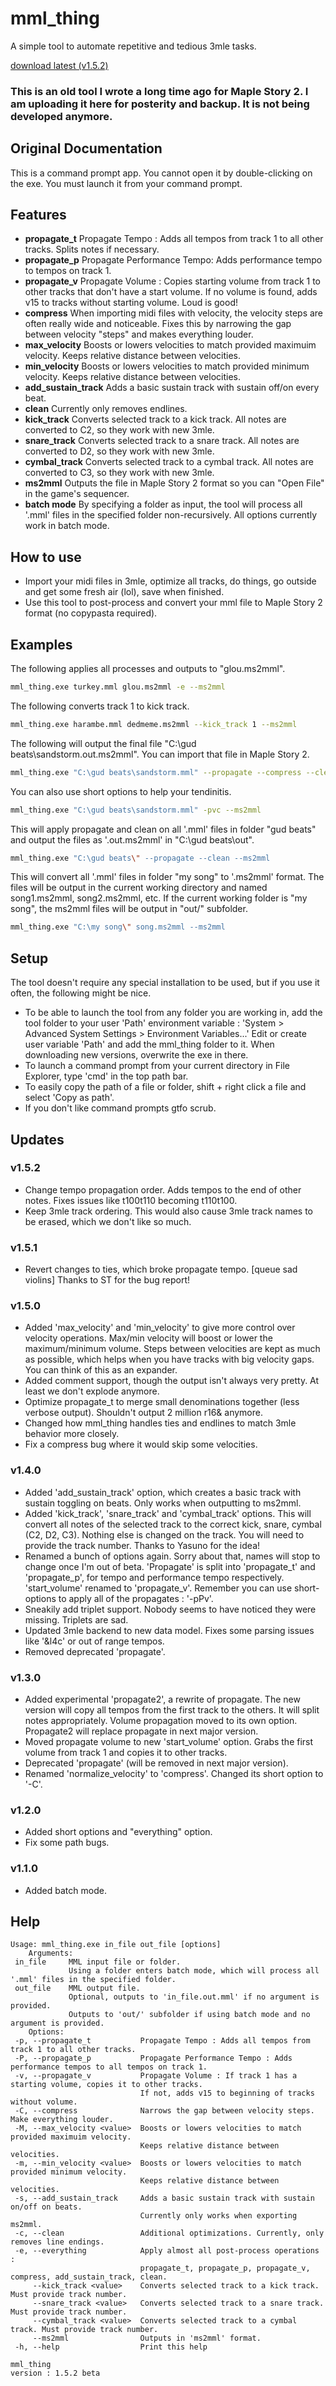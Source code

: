 # mml_thing
A simple tool to automate repetitive and tedious 3mle tasks.

[download latest (v1.5.2)](https://github.com/firelight322/mml_thing/releases/latest)

### This is an old tool I wrote a long time ago for Maple Story 2. I am uploading it here for posterity and backup. It is not being developed anymore.

## Original Documentation
This is a command prompt app. You cannot open it by double-clicking on the exe. You must launch it from your command prompt.

## Features
- **propagate_t** Propagate Tempo : Adds all tempos from track 1 to all other tracks. Splits notes if necessary.
- **propagate_p** Propagate Performance Tempo: Adds performance tempo to tempos on track 1.
- **propagate_v** Propagate Volume : Copies starting volume from track 1 to other tracks that don't have a start volume. If no volume is found, adds v15 to tracks without starting volume. Loud is good!
- **compress** When importing midi files with velocity, the velocity steps are often really wide and noticeable. Fixes this by narrowing the gap between velocity "steps" and makes everything louder.
- **max_velocity** Boosts or lowers velocities to match provided maximuim velocity. Keeps relative distance between velocities.
- **min_velocity** Boosts or lowers velocities to match provided minimum velocity. Keeps relative distance between velocities.
- **add_sustain_track** Adds a basic sustain track with sustain off/on every beat.
- **clean** Currently only removes endlines.
- **kick_track** Converts selected track to a kick track. All notes are converted to C2, so they work with new 3mle.
- **snare_track** Converts selected track to a snare track. All notes are converted to D2, so they work with new 3mle.
- **cymbal_track** Converts selected track to a cymbal track. All notes are converted to C3, so they work with new 3mle.
- **ms2mml** Outputs the file in Maple Story 2 format so you can "Open File" in the game's sequencer.
- **batch mode** By specifying a folder as input, the tool will process all '.mml' files in the specified folder non-recursively. All options currently work in batch mode.

## How to use
- Import your midi files in 3mle, optimize all tracks, do things, go outside and get some fresh air (lol), save when finished.
- Use this tool to post-process and convert your mml file to Maple Story 2 format (no copypasta required).

## Examples

The following applies all processes and outputs to "glou.ms2mml".
```bash
mml_thing.exe turkey.mml glou.ms2mml -e --ms2mml
```

The following converts track 1 to kick track.
```bash
mml_thing.exe harambe.mml dedmeme.ms2mml --kick_track 1 --ms2mml
```

The following will output the final file "C:\gud beats\sandstorm.out.ms2mml". You can import that file in Maple Story 2.
```bash
mml_thing.exe "C:\gud beats\sandstorm.mml" --propagate --compress --clean --ms2mml
```

You can also use short options to help your tendinitis.
```bash
mml_thing.exe "C:\gud beats\sandstorm.mml" -pvc --ms2mml
```

This will apply propagate and clean on all '.mml' files in folder "gud beats" and output the files as '.out.ms2mml' in "C:\gud beats\out\".
```bash
mml_thing.exe "C:\gud beats\" --propagate --clean --ms2mml
```

This will convert all '.mml' files in folder "my song" to '.ms2mml' format. The files will be output in the current working directory and named song1.ms2mml, song2.ms2mml, etc. If the current working folder is "my song", the ms2mml files will be output in "out/" subfolder.
```bash
mml_thing.exe "C:\my song\" song.ms2mml --ms2mml
```

## Setup
The tool doesn't require any special installation to be used, but if you use it often, the following might be nice.

- To be able to launch the tool from any folder you are working in, add the tool folder to your user 'Path' environment variable : 'System > Advanced System Settings > Environment Variables...' Edit or create user variable 'Path' and add the mml_thing folder to it. When downloading new versions, overwrite the exe in there.
- To launch a command prompt from your current directory in File Explorer, type 'cmd' in the top path bar.
- To easily copy the path of a file or folder, shift + right click a file and select 'Copy as path'.
- If you don't like command prompts gtfo scrub.﻿


## Updates
### v1.5.2
- Change tempo propagation order. Adds tempos to the end of other notes. Fixes issues like t100t110 becoming t110t100.
- Keep 3mle track ordering. This would also cause 3mle track names to be erased, which we don't like so much.

### v1.5.1
- Revert changes to ties, which broke propagate tempo. [queue sad violins] Thanks to ST for the bug report!

### v1.5.0
- Added 'max_velocity' and 'min_velocity' to give more control over velocity operations. Max/min velocity will boost or lower the maximum/minimum volume. Steps between velocities are kept as much as possible, which helps when you have tracks with big velocity gaps. You can think of this as an expander.
- Added comment support, though the output isn't always very pretty. At least we don't explode anymore.
- Optimize propagate_t to merge small denominations together (less verbose output). Shouldn't output 2 million r16& anymore.
- Changed how mml_thing handles ties and endlines to match 3mle behavior more closely.
- Fix a compress bug where it would skip some velocities.

### v1.4.0
- Added 'add_sustain_track' option, which creates a basic track with sustain toggling on beats. Only works when outputting to ms2mml.
- Added 'kick_track', 'snare_track' and 'cymbal_track' options. This will convert all notes of the selected track to the correct kick, snare, cymbal (C2, D2, C3). Nothing else is changed on the track. You will need to provide the track number. Thanks to Yasuno for the idea!
- Renamed a bunch of options again. Sorry about that, names will stop to change once I'm out of beta. 'Propagate' is split into 'propagate_t' and 'propagate_p', for tempo and performance tempo respectively. 'start_volume' renamed to 'propagate_v'. Remember you can use short-options to apply all of the propagates : '-pPv'.
- Sneakily add triplet support. Nobody seems to have noticed they were missing. Triplets are sad.
- Updated 3mle backend to new data model. Fixes some parsing issues like '&l4c' or out of range tempos.
- Removed deprecated 'propagate'.

### v1.3.0
- Added experimental 'propagate2', a rewrite of propagate. The new version will copy all tempos from the first track to the others. It will split notes appropriately. Volume propagation moved to its own option. Propagate2 will replace propagate in next major version.
- Moved propagate volume to new 'start_volume' option. Grabs the first volume from track 1 and copies it to other tracks.
- Deprecated 'propagate' (will be removed in next major version).
- Renamed 'normalize_velocity' to 'compress'. Changed its short option to '-C'.

### v1.2.0
- Added short options and "everything" option.
- Fix some path bugs.

### v1.1.0
- Added batch mode.


## Help
```
Usage: mml_thing.exe in_file out_file [options]
	Arguments:
 in_file     MML input file or folder.
             Using a folder enters batch mode, which will process all '.mml' files in the specified folder.
 out_file    MML output file.
             Optional, outputs to 'in_file.out.mml' if no argument is provided.
             Outputs to 'out/' subfolder if using batch mode and no argument is provided.
	Options:
 -p, --propagate_t           Propagate Tempo : Adds all tempos from track 1 to all other tracks.
 -P, --propagate_p           Propagate Performance Tempo : Adds performance tempos to all tempos on track 1.
 -v, --propagate_v           Propagate Volume : If track 1 has a starting volume, copies it to other tracks.
                             If not, adds v15 to beginning of tracks without volume.
 -C, --compress              Narrows the gap between velocity steps. Make everything louder.
 -M, --max_velocity <value>  Boosts or lowers velocities to match provided maximuim velocity.
                             Keeps relative distance between velocities.
 -m, --min_velocity <value>  Boosts or lowers velocities to match provided minimum velocity.
                             Keeps relative distance between velocities.
 -s, --add_sustain_track     Adds a basic sustain track with sustain on/off on beats.
                             Currently only works when exporting ms2mml.
 -c, --clean                 Additional optimizations. Currently, only removes line endings.
 -e, --everything            Apply almost all post-process operations :
                             propagate_t, propagate_p, propagate_v, compress, add_sustain_track, clean.
     --kick_track <value>    Converts selected track to a kick track. Must provide track number.
     --snare_track <value>   Converts selected track to a snare track. Must provide track number.
     --cymbal_track <value>  Converts selected track to a cymbal track. Must provide track number.
     --ms2mml                Outputs in 'ms2mml' format.
 -h, --help                  Print this help

mml_thing
version : 1.5.2 beta
```
